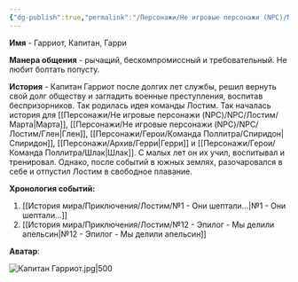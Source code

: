 ```yaml
---
{"dg-publish":true,"permalink":"/Персонажи/Не игровые персонажи (NPC)/NPC/Лостим/Гарриот/","noteIcon":"","created":"2025-09-09T13:32:46.921+03:00","updated":"2025-09-11T12:00:06.361+03:00"}
---
```




**Имя** - Гарриот, Капитан, Гарри

**Манера общения** - рычащий, бескомпромиссный и требовательный. Не любит болтать попусту. 

**История** - Капитан Гарриот после долгих лет службы, решил вернуть свой долг обществу и загладить военные преступления, воспитав беспризорников. Так родилась идея команды Лостим. Так началась история для [[Персонажи/Не игровые персонажи (NPC)/NPC/Лостим/Марта\|Марта]], [[Персонажи/Не игровые персонажи (NPC)/NPC/Лостим/Глен\|Глен]], [[Персонажи/Герои/Команда Поллитра/Спиридон\|Спиридон]], [[Персонажи/Архив/Герри\|Герри]] и [[Персонажи/Герои/Команда Поллитра/Шлак\|Шлак]]. С малых лет он их учил, воспитывал и тренировал. Однако, после событий в южных землях, разочаровался в себе и отпустил Лостим в свободное плавание. 

**Хронология событий:**
1. [[История мира/Приключения/Лостим/№1 - Они шептали...\|№1 - Они шептали...]]
2. [[История мира/Приключения/Лостим/№12 - Эпилог - Мы делили апельсин\|№12 - Эпилог - Мы делили апельсин]]

**Аватар**:

![Капитан Гарриот.jpg|500](/img/user/system/img/NPC/%D0%AE%D0%B6%D0%BD%D1%8B%D0%B5%20%D0%B7%D0%B5%D0%BC%D0%BB%D0%B8/%D0%9B%D0%BE%D1%81%D1%82%D0%B8%D0%BC/%D0%9A%D0%B0%D0%BF%D0%B8%D1%82%D0%B0%D0%BD%20%D0%93%D0%B0%D1%80%D1%80%D0%B8%D0%BE%D1%82.jpg) 